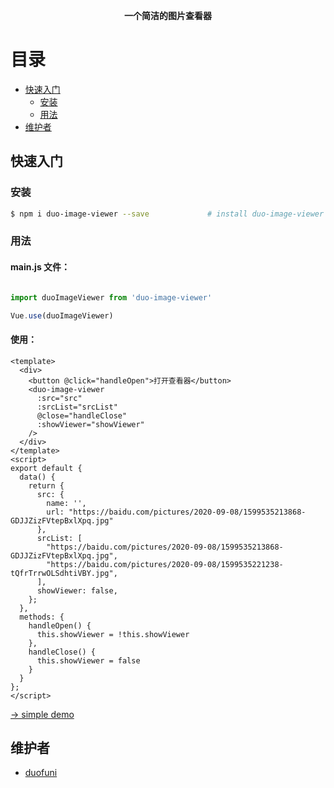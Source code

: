 
<p align="center"><b>一个简洁的图片查看器</b></p>

# 目录

- [快速入门](#快速入门)
  - [安装](#安装)
  - [用法](#用法)
- [维护者](#维护者)

## 快速入门

### 安装

```bash
$ npm i duo-image-viewer --save             # install duo-image-viewer   
```

### 用法

#### main.js 文件：

```js

import duoImageViewer from 'duo-image-viewer'

Vue.use(duoImageViewer)

```
#### 使用：

```vue
<template>
  <div>
    <button @click="handleOpen">打开查看器</button>
    <duo-image-viewer 
      :src="src" 
      :srcList="srcList" 
      @close="handleClose" 
      :showViewer="showViewer"
    />
  </div>
</template>
<script>
export default {
  data() {
    return {
      src: {
        name: '',
        url: "https://baidu.com/pictures/2020-09-08/1599535213868-GDJJZizFVtepBxlXpq.jpg"
      },
      srcList: [
        "https://baidu.com/pictures/2020-09-08/1599535213868-GDJJZizFVtepBxlXpq.jpg",
        "https://baidu.com/pictures/2020-09-08/1599535221238-tQfrTrrwOLSdhtiVBY.jpg",
      ],
      showViewer: false,
    };
  },
  methods: {
    handleOpen() {
      this.showViewer = !this.showViewer
    },
    handleClose() {
      this.showViewer = false
    }
  }
};
</script>
```

[→ simple demo](https://duofuni.github.io/duo-image-viewer/)

## 维护者

- [duofuni](https://github.com/duofuni)